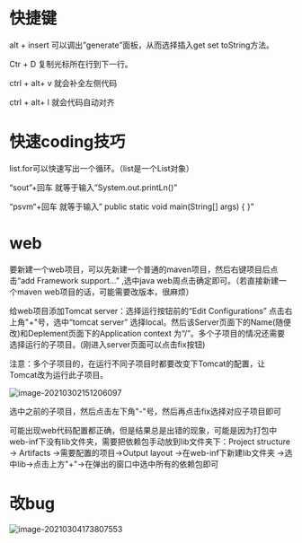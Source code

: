 # 快捷键

alt + insert 可以调出”generate”面板，从而选择插入get set toString方法。

Ctr + D 复制光标所在行到下一行。

ctrl + alt+ v 就会补全左侧代码

ctrl + alt+ l 就会代码自动对齐



# 快速coding技巧

list.for可以快速写出一个循环。（list是一个List对象）

“sout”+回车 就等于输入”System.out.printLn()”

“psvm“+回车 就等于输入” public static void main(String[] args) { }”



# web

要新建一个web项目，可以先新建一个普通的maven项目，然后右键项目后点击“add Framework support...”  ,选中java web周点击确定即可。（若直接新建一个maven web项目的话，可能需要改版本，很麻烦）



给web项目添加Tomcat server：选择运行按钮前的“Edit Configurations”  点击右上角"+"号，选中“tomcat server” 选择local。然后该Server页面下的Name(随便改)和Deplement页面下的Application context 为“/”。多个子项目的情况还需要选择运行的子项目。(刚进入server页面可以点击fix按钮)

注意：多个子项目的，在运行不同子项目时都要改变下Tomcat的配置，让Tomcat改为运行此子项目。

![image-20210302151206097](C:\Users\FlameZ\AppData\Roaming\Typora\typora-user-images\image-20210302151206097.png)

 选中之前的子项目，然后点击左下角"-"号，然后再点击fix选择对应子项目即可



可能出现web代码配置都正确，但是结果总是出错的现象，可能是因为打包中web-inf下没有lib文件夹，需要把依赖包手动放到lib文件夹下：Project structure -> Artifacts ->需要配置的项目->Output layout ->在web-inf下新建lib文件夹  ->选中lib->点击上方"+"->在弹出的窗口中选中所有的依赖包即可



# 改bug

![image-20210304173807553](C:\Users\FlameZ\AppData\Roaming\Typora\typora-user-images\image-20210304173807553.png)